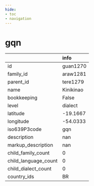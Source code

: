 ```yaml
---
hide:
- toc
- navigation
---
```

# gqn
|                      | info      |
|:---------------------|:----------|
| id                   | guan1270  |
| family_id            | araw1281  |
| parent_id            | tere1279  |
| name                 | Kinikinao |
| bookkeeping          | False     |
| level                | dialect   |
| latitude             | -19.1667  |
| longitude            | -54.0333  |
| iso639P3code         | gqn       |
| description          | nan       |
| markup_description   | nan       |
| child_family_count   | 0         |
| child_language_count | 0         |
| child_dialect_count  | 0         |
| country_ids          | BR        |